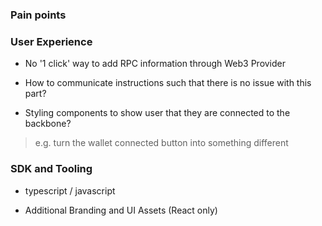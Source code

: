 ### Pain points 

### User Experience 

- No '1 click' way to add RPC information through Web3 Provider 

- How to communicate instructions such that there is no issue with this part?

+ Styling components to show user that they are connected to the backbone? 
> e.g. turn the wallet connected button into something different 

### SDK and Tooling 

+ typescript / javascript 

- Additional Branding and UI Assets (React only)
